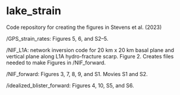 # lake_strain
Code repository for creating the figures in Stevens et al. (2023)

/GPS_strain_rates: 
    Figures 5, 6, and S2–5.

/NIF_L1A: 
    network inversion code for 20 km x 20 km basal plane and vertical plane along L1A hydro-fracture scarp. 
    Figure 2. 
    Creates files needed to make Figures in /NIF_forward. 

/NIF_forward: 
    Figures 3, 7, 8, 9, and S1. Movies S1 and S2.

/idealized_blister_forward: 
    Figures 4, 10, S5, and S6.
